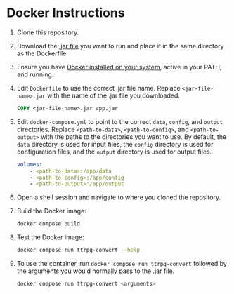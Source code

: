 # Docker Instructions

1. Clone this repository.
1. Download the [.jar file](https://github.com/ebullient/ttrpg-convert-cli/blob/main/docs/alternateRun.md#use-java-to-run-the-jar) you want to run and place it in the same directory as the Dockerfile.
1. Ensure you have [Docker installed on your system](https://www.docker.com/), active in your PATH, and running.
1. Edit `Dockerfile` to use the correct .jar file name. Replace `<jar-file-name>.jar` with the name of the .jar file you downloaded.

    ```Dockerfile
    COPY <jar-file-name>.jar app.jar
    ```

1. Edit `docker-compose.yml` to point to the correct `data`, `config`, and `output` directories. Replace `<path-to-data>`, `<path-to-config>`, and `<path-to-output>` with the paths to the directories you want to use. By default, the `data` directory is used for input files, the `config` directory is used for configuration files, and the `output` directory is used for output files.

    ```yaml
    volumes:
        - <path-to-data>:/app/data
        - <path-to-config>:/app/config
        - <path-to-output>:/app/output
    ```

1. Open a shell session and navigate to where you cloned the repository.
1. Build the Docker image:

    ```bash
    docker compose build
    ```

1. Test the Docker image:

    ```bash
    docker compose run ttrpg-convert --help
    ```

1. To use the container, run `docker compose run ttrpg-convert` followed by the arguments you would normally pass to the .jar file.

    ```bash
    docker compose run ttrpg-convert <arguments>
    ```
